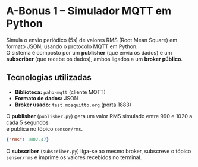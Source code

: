 # A-Bonus 1 – Simulador MQTT em Python

Simula o envio periódico (5s) de valores RMS (Root Mean Square) em formato JSON, usando o protocolo MQTT em Python.  
O sistema é composto por um **publisher** (que envia os dados) e um **subscriber** (que recebe os dados), ambos ligados a um **broker público**.

## Tecnologias utilizadas

- **Biblioteca:** `paho-mqtt` (cliente MQTT)
- **Formato de dados:** JSON
- **Broker usado:** `test.mosquitto.org` (porta 1883)

O **publisher** (`publisher.py`) gera um valor RMS simulado entre 990 e 1020 a cada 5 segundos  
e publica no tópico `sensor/rms`.

```json
{"rms": 1002.47}

```

O **subscriber** (`subscriber.py`) liga-se ao mesmo broker, subscreve o tópico `sensor/rms` e imprime os valores recebidos no terminal.